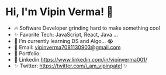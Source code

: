 # Hi, I'm Vipin Verma! 👋
* 🔥 Software Developer grinding hard to make something cool
* ✨ Favorite Tech: JavaScript, React, Java ...
* 📓 I’m currently learning DS and Algo... 😭
* 📧 Email: vipinverma7081130903@gmail.com
* 🎨 Portfolio: 
* 💼 Linkedin:https://www.linkedin.com/in/vipinverma001/
* ✨ Twitter: https://twitter.com/i_am_vipinpatel ✨
